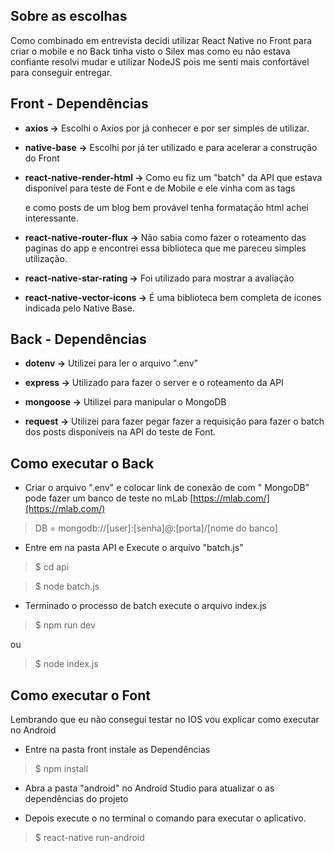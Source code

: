 ## Sobre as escolhas 

Como combinado em entrevista decidi utilizar React Native no Front para criar o mobile 
e no Back tinha visto o Silex mas como eu não estava confiante resolvi mudar e utilizar NodeJS pois me senti mais confortável para conseguir entregar.

## Front - Dependências

*  **axios ->** Escolhi o Axios por já conhecer e por ser simples de utilizar.

*  **native-base ->** Escolhi por já ter utilizado e para acelerar a construção do Front

*  **react-native-render-html ->** Como eu fiz um "batch" da API que estava disponível para teste de Font e de Mobile e ele vinha com as tags <p> e como posts de um blog bem provável tenha formatação html achei interessante.
 
*  **react-native-router-flux ->** Não sabia como fazer o roteamento das paginas do app e encontrei essa biblioteca que me pareceu simples utilização. 

*  **react-native-star-rating ->**  Foi utilizado para mostrar a avaliação 

*  **react-native-vector-icons ->** É uma biblioteca bem completa de ícones indicada pelo Native Base. 
  
## Back - Dependências 

*  **dotenv ->** Utilizei para ler o arquivo ".env"

*  **express ->** Utilizado para fazer o server e o roteamento da API

*  **mongoose ->** Utilizei para manipular o MongoDB

*  **request ->** Utilizei para fazer pegar fazer a requisição para fazer o batch dos posts disponíveis na API do teste de Font.


## Como executar o Back

*  Criar o arquivo ".env" e colocar link de conexão de com  " MongoDB"
pode fazer um banco de teste no mLab [https://mlab.com/](https://mlab.com/)

>  DB = mongodb://[user]:[senha]@<link>:[porta]/[nome do banco]


*  Entre em na pasta API e Execute o arquivo "batch.js"

>  $ cd api

>  $  node batch.js

*  Terminado o processo de batch execute o arquivo index.js

>  $ npm run dev 

ou

>  $ node index.js

## Como executar o Font 

Lembrando que eu não consegui testar no IOS vou explicar como executar no Android

*  Entre na pasta front instale as Dependências 

>  $ npm install

*  Abra a pasta "android" no Android Studio para atualizar o as dependências do projeto  

*  Depois execute o no terminal o comando para executar o aplicativo.

>  $ react-native run-android

 
